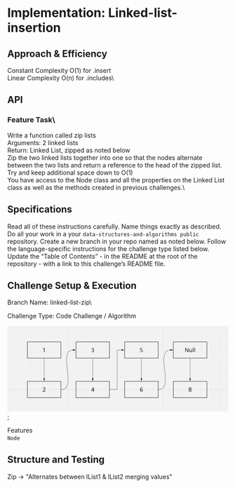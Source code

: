 # Implementation: Linked-list-insertion

## Approach & Efficiency

<!-- What approach did you take? Why? What is the Big O space/time for this approach? -->

Constant Complexity O(1) for .insert\
Linear Complexity O(n) for .includes\

## API

### Feature Task\

Write a function called zip lists\
Arguments: 2 linked lists\
Return: Linked List, zipped as noted below\
Zip the two linked lists together into one so that the nodes alternate between the two lists and return a reference to the head of the zipped list.\
Try and keep additional space down to O(1)\
You have access to the Node class and all the properties on the Linked List class as well as the methods created in previous challenges.\

## Specifications

Read all of these instructions carefully.
Name things exactly as described.
Do all your work in a your `data-structures-and-algorithms public` repository.
Create a new branch in your repo named as noted below.
Follow the language-specific instructions for the challenge type listed below.
Update the “Table of Contents” - in the README at the root of the repository - with a link to this challenge’s README file.

## Challenge Setup & Execution

Branch Name: linked-list-zip\

Challenge Type: Code Challenge / Algorithm

![whiteboard process](./images/zip.png);

Features\
`Node`

## Structure and Testing

Zip -> "Alternates between lList1 & lList2 merging values"
